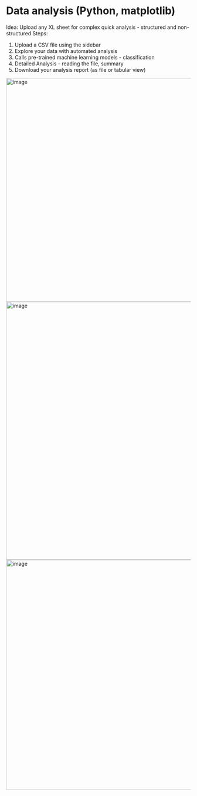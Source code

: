 # Data analysis (Python, matplotlib)
Idea: Upload any XL sheet for complex quick analysis - structured and non-structured
Steps:
1. Upload a CSV file using the sidebar
2. Explore your data with automated analysis
3. Calls pre-trained machine learning models - classification
4. Detailed Analysis - reading the file, summary 
5. Download your analysis report (as file or tabular view)

<img width="1476" height="608" alt="image" src="https://github.com/user-attachments/assets/ca9b71d8-5fcc-4b7f-bdbb-799c63c5e759" />
<img width="1490" height="701" alt="image" src="https://github.com/user-attachments/assets/eeec4c80-29ca-4e45-80c9-7ab3d2386705" />
<img width="1448" height="625" alt="image" src="https://github.com/user-attachments/assets/2c539776-ab0e-4ac3-9d8e-7873b7769050" />

